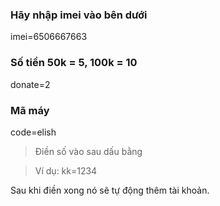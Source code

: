 ### Hãy nhập imei vào bên dưới

imei=6506667663

### Số tiền 50k = 5, 100k = 10

donate=2

### Mã máy

code=elish

> Điền số vào sau dấu bằng

> Ví dụ: kk=1234

Sau khi điền xong nó sẽ tự động thêm tài khoản.
